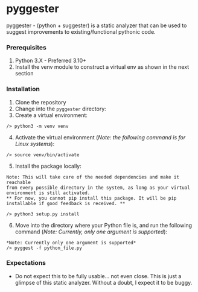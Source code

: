 # pyggester

pyggester - (python + suggester) is a static analyzer that can be used to suggest improvements to existing/functional pythonic code. 

### Prerequisites
1. Python 3.X - Preferred 3.10+
2. Install the venv module to construct a virtual env as shown in the next section

### Installation


1. Clone the repository
2. Change into the `pyggester` directory:
3. Create a virtual environment:

```
/> python3 -m venv venv
```    
4. Activate the virtual environment (*Note: the following command is for Linux systems*):

```
/> source venv/bin/activate
```
5. Install the package locally:

```
Note: This will take care of the needed dependencies and make it reachable
from every possible directory in the system, as long as your virtual environment is still activated.
** For now, you cannot pip install this package. It will be pip installable if good feedback is received. **

/> python3 setup.py install 

```
6. Move into the directory where your Python file is, and run the following command (*Note: Currently, only one argument is supported*):
 
```
*Note: Currently only one argument is supported*
/> pyggest -f python_file.py
```

### Expectations

* Do not expect this to be fully usable... not even close. This is just a glimpse of this static analyzer. Without a doubt, I expect it to be buggy.
